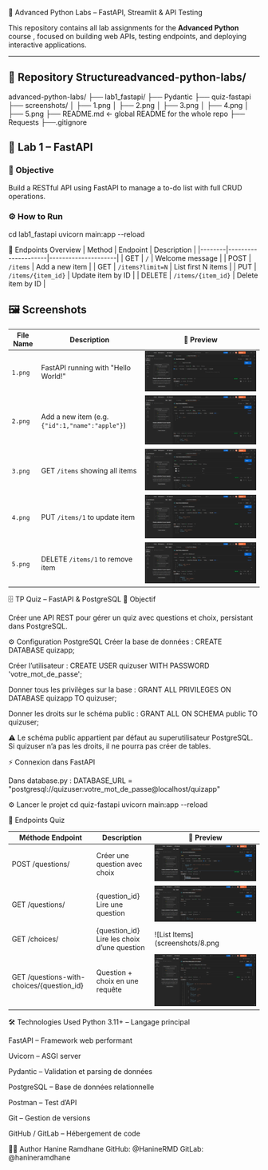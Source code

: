  🧠 Advanced Python Labs – FastAPI, Streamlit & API Testing

This repository contains all lab assignments for the **Advanced Python** course , focused on building web APIs, testing endpoints, and deploying interactive applications.

---

## 📁 Repository Structureadvanced-python-labs/
advanced-python-labs/
├── lab1_fastapi/
├── Pydantic
├── quiz-fastapi
├── screenshots/
│   ├── 1.png
│   ├── 2.png
│   ├── 3.png
│   ├── 4.png
│   ├── 5.png
├── README.md  ← global README for the whole repo
├── Requests
├──.gitignore
## 🚀 Lab 1 – FastAPI

### 🎯 Objective
Build a RESTful API using FastAPI to manage a to-do list with full CRUD operations.

### ⚙️ How to Run
cd lab1_fastapi
uvicorn main:app --reload

📌 Endpoints Overview
| Method | Endpoint            | Description         |
|--------|---------------------|---------------------|
| GET    | `/`                 | Welcome message     |
| POST   | `/items`            | Add a new item      |
| GET    | `/items?limit=N`    | List first N items  |
| PUT    | `/items/{item_id}`  | Update item by ID   |
| DELETE | `/items/{item_id}`  | Delete item by ID   |


## 🖼️ Screenshots

| File Name | Description | 📸 Preview|
|-----------|-------------|-------------|
| `1.png`   | FastAPI running with "Hello World!" |![Hello World](screenshots/1.png)  |
| `2.png`   | Add a new item (e.g. `{"id":1,"name":"apple"}`) |![Add Item](screenshots/2.png) |
| `3.png`   | GET `/items` showing all items |![List Items](screenshots/3.png)  |
| `4.png`   | PUT `/items/1` to update item |![Update Item](screenshots/4.png)  |
| `5.png`   | DELETE `/items/1` to remove item |![Delete Item](screenshots/5.png)|

🗄️ TP Quiz – FastAPI & PostgreSQL
🎯 Objectif

Créer une API REST pour gérer un quiz avec questions et choix, persistant dans PostgreSQL.

⚙️ Configuration PostgreSQL
Créer la base de données :
CREATE DATABASE quizapp;

Créer l’utilisateur :
CREATE USER quizuser WITH PASSWORD 'votre_mot_de_passe';

Donner tous les privilèges sur la base :
GRANT ALL PRIVILEGES ON DATABASE quizapp TO quizuser;

Donner les droits sur le schéma public :
GRANT ALL ON SCHEMA public TO quizuser;


⚠️ Le schéma public appartient par défaut au superutilisateur PostgreSQL. Si quizuser n’a pas les droits, il ne pourra pas créer de tables.

⚡ Connexion dans FastAPI

Dans database.py :
DATABASE_URL = "postgresql://quizuser:votre_mot_de_passe@localhost/quizapp"

⚙️ Lancer le projet
cd quiz-fastapi
uvicorn main:app --reload

📌 Endpoints Quiz

|Méthode	Endpoint | Description | 📸 Preview|
|-----------|-------------|-------------|
|POST	/questions/ | 	Créer une question avec choix |![Hello World](screenshots/6.png)  |
|GET	/questions/ | {question_id}	Lire une question |![Add Item](screenshots/7.png) |
|GET	/choices/| {question_id}	Lire les choix d’une question |![List Items](screenshots/8.png |
|GET	/questions-with-choices/{question_id} | Question + choix en une requête|![Update Item](screenshots/9.png)  |


🛠️ Technologies Used
Python 3.11+ – Langage principal

FastAPI – Framework web performant

Uvicorn – ASGI server

Pydantic – Validation et parsing de données

PostgreSQL – Base de données relationnelle

Postman – Test d’API

Git – Gestion de versions

GitHub / GitLab – Hébergement de code


👩‍💻 Author
Hanine Ramdhane
GitHub: @HanineRMD
GitLab: @hanineramdhane

